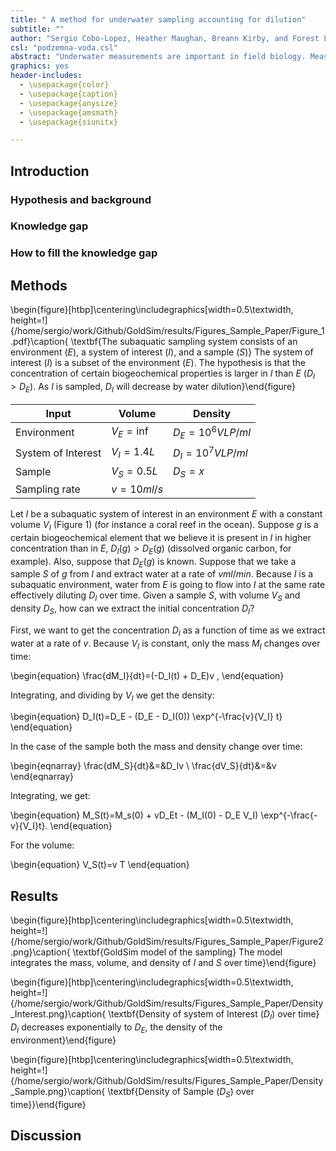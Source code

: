 ```yaml
---
title: " A method for underwater sampling accounting for dilution"
subtitle: ""
author: "Sergio Cobo-Lopez, Heather Maughan, Breann Kirby, and Forest L. Rohwer"
csl: "podzemna-voda.csl"
abstract: "Underwater measurements are important in field biology. Measurements are made from sites of interest that usually have a higher density of specific variables. This requires control over density, because of dilution rates"
graphics: yes
header-includes:
  - \usepackage{color}
  - \usepackage{caption}
  - \usepackage{anysize}
  - \usepackage{amsmath}
  - \usepackage{siunitx}

---
```


[comment]: <> (To compile this document with a bibliography: pandoc Sampling_Paper.md -o Sampling_Paper.pdf --bibliography ../../data/1_references/References.bib)

## Introduction

### Hypothesis and background

### Knowledge gap

### How to fill the knowledge gap


## Methods

\begin{figure}[htbp]\centering\includegraphics[width=0.5\textwidth, height=!]{/home/sergio/work/Github/GoldSim/results/Figures_Sample_Paper/Figure_1.pdf}\caption{ \textbf{The subaquatic sampling system consists of an environment ($E$), a system of interest ($I$), and a sample ($S$)} The system of interest ($I$) is a subset of the environment ($E$). The hypothesis is that the concentration of certain biogeochemical properties is larger in $I$ than $E$ ($D_I>D_E$). As $I$ is sampled, $D_I$ will decrease by water dilution}\end{figure}


| Input | Volume | Density |
| ----------- | ----------- |----------- |
|Environment|        $V_E=\inf$    | $D_E=10^6 VLP/ml$|
|System of Interest| $V_I=1.4 L$   | $D_I=10^7 VLP/ml$|
|Sample|             $V_S=0.5 L$   | $D_S=x$|
|Sampling rate|      $v=10 ml/s$ | |


Let $I$ be a subaquatic system of interest in an environment $E$ with a constant volume $V_I$ (Figure 1) (for instance a coral reef in the ocean). Suppose $g$ is a certain biogeochemical element that we believe it is present in $I$ in higher concentration than in $E$, $D_I(g)>D_E(g)$ (dissolved organic carbon, for example). Also, suppose that $D_E(g)$ is known. Suppose that we take a sample $S$ of $g$ from $I$ and extract water at a rate of $v ml/min$. Because $I$ is a subaquatic environment, water from $E$ is going to flow into $I$ at the same rate effectively diluting $D_I$ over time. Given a sample $S$, with volume $V_S$ and density $D_S$, how can we extract the initial concentration $D_I$?

First, we want to get the concentration $D_I$ as a function of time as we extract water at a rate of $v$. Because $V_I$ is constant, only the mass $M_I$ changes over time:

\begin{equation} 
\frac{dM_I}{dt}=(-D_I(t) + D_E)v \,
\end{equation}

Integrating, and dividing by $V_I$ we get the density:

\begin{equation}
D_I(t)=D_E - (D_E - D_I(0)) \exp^{-\frac{v}{V_I} t}
\end{equation}


In the case of the sample both the mass and density change over time:

\begin{eqnarray} 
\frac{dM_S}{dt}&=&D_Iv \\
\frac{dV_S}{dt}&=&v 
\end{eqnarray}

Integrating, we get:

\begin{equation}
M_S(t)=M_s(0) + vD_Et - (M_I(0) - D_E V_I) \exp^{-\frac{-v}{V_I}t}.
\end{equation} 

For the volume:

\begin{equation}
V_S(t)=v T 
\end{equation}
 

## Results

\begin{figure}[htbp]\centering\includegraphics[width=0.5\textwidth, height=!]{/home/sergio/work/Github/GoldSim/results/Figures_Sample_Paper/Figure2.png}\caption{ \textbf{GoldSim model of the sampling} The model integrates the mass, volume, and density of $I$ and $S$ over time}\end{figure}

\begin{figure}[htbp]\centering\includegraphics[width=0.5\textwidth, height=!]{/home/sergio/work/Github/GoldSim/results/Figures_Sample_Paper/Density_Interest.png}\caption{ \textbf{Density of system of Interest ($D_I$) over time} $D_I$ decreases exponentially to $D_E$, the density of the environment}\end{figure}

\begin{figure}[htbp]\centering\includegraphics[width=0.5\textwidth, height=!]{/home/sergio/work/Github/GoldSim/results/Figures_Sample_Paper/Density_Sample.png}\caption{ \textbf{Density of Sample ($D_S$) over time}}\end{figure} 



## Discussion

